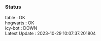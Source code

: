 ### Status


table : OK  
hogwarts : OK  
icy-bot : DOWN  
Latest Update : 2023-10-29 10:07:37.201804
